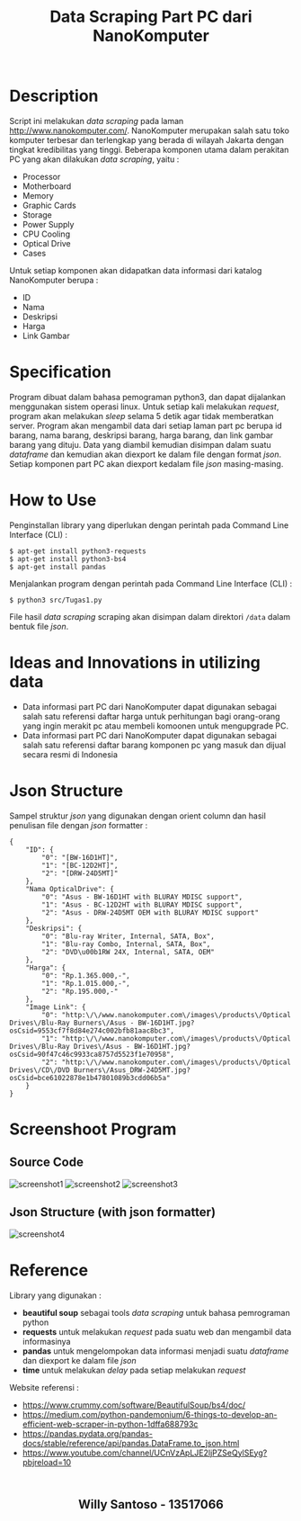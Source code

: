 <h1 align="center">
  <br>
  Data Scraping Part PC dari NanoKomputer
  <br>
  <br>
</h1>


# Description
Script ini melakukan _data scraping_ pada laman http://www.nanokomputer.com/. NanoKomputer merupakan salah satu toko komputer terbesar dan terlengkap yang berada di wilayah Jakarta dengan tingkat kredibilitas yang tinggi. Beberapa komponen utama dalam perakitan PC yang akan dilakukan _data scraping_, yaitu :
- Processor
- Motherboard
- Memory
- Graphic Cards
- Storage
- Power Supply
- CPU Cooling
- Optical Drive
- Cases

Untuk setiap komponen akan didapatkan data informasi dari katalog NanoKomputer berupa :
- ID
- Nama
- Deskripsi
- Harga
- Link Gambar


# Specification
Program dibuat dalam bahasa pemograman python3, dan dapat dijalankan menggunakan sistem operasi linux. Untuk setiap kali melakukan _request_, program akan melakukan _sleep_ selama 5 detik agar tidak memberatkan server. Program akan mengambil data dari setiap laman part pc berupa id barang, nama barang, deskripsi barang, harga barang, dan link gambar barang yang dituju. Data yang diambil kemudian disimpan dalam suatu _dataframe_ dan kemudian akan diexport ke dalam file dengan format _json_. Setiap komponen part PC akan diexport kedalam file _json_ masing-masing.


# How to Use
Penginstallan library yang diperlukan dengan perintah pada Command Line Interface (CLI) :
```
$ apt-get install python3-requests
$ apt-get install python3-bs4
$ apt-get install pandas
```

Menjalankan program dengan perintah pada Command Line Interface (CLI) :
```
$ python3 src/Tugas1.py
```

File hasil _data scraping_ scraping akan disimpan dalam direktori ```/data``` dalam bentuk file _json_.


# Ideas and Innovations in utilizing data
- Data informasi part PC dari NanoKomputer dapat digunakan sebagai salah satu referensi daftar harga untuk perhitungan bagi orang-orang yang ingin merakit pc atau membeli komoonen untuk mengupgrade PC.
- Data informasi part PC dari NanoKomputer dapat digunakan sebagai salah satu referensi daftar barang komponen pc yang masuk dan dijual secara resmi di Indonesia


# Json Structure
Sampel struktur _json_ yang digunakan dengan orient column dan hasil penulisan file dengan _json_ formatter :
```
{
    "ID": {
        "0": "[BW-16D1HT]",
        "1": "[BC-12D2HT]",
        "2": "[DRW-24D5MT]"
    },
    "Nama OpticalDrive": {
        "0": "Asus - BW-16D1HT with BLURAY MDISC support",
        "1": "Asus - BC-12D2HT with BLURAY MDISC support",
        "2": "Asus - DRW-24D5MT OEM with BLURAY MDISC support"
    },
    "Deskripsi": {
        "0": "Blu-ray Writer, Internal, SATA, Box",
        "1": "Blu-ray Combo, Internal, SATA, Box",
        "2": "DVD\u00b1RW 24X, Internal, SATA, OEM"
    },
    "Harga": {
        "0": "Rp.1.365.000,-",
        "1": "Rp.1.015.000,-",
        "2": "Rp.195.000,-"
    },
    "Image Link": {
        "0": "http:\/\/www.nanokomputer.com\/images\/products\/Optical Drives\/Blu-Ray Burners\/Asus - BW-16D1HT.jpg?osCsid=9553cf7f8d84e274c002bfb81aac8bc3",
        "1": "http:\/\/www.nanokomputer.com\/images\/products\/Optical Drives\/Blu-Ray Drives\/Asus - BW-16D1HT.jpg?osCsid=90f47c46c9933ca8757d5523f1e70958",
        "2": "http:\/\/www.nanokomputer.com\/images\/products\/Optical Drives\/CD\/DVD Burners\/Asus_DRW-24D5MT.jpg?osCsid=bce61022878e1b47801089b3cdd06b5a"
    }
}
```


# Screenshoot Program
## Source Code
![screenshot1](https://github.com/willysantoso05/Seleksi-2019-Tugas-1/blob/master/screenshots/Code1.png)
![screenshot2](https://github.com/willysantoso05/Seleksi-2019-Tugas-1/blob/master/screenshots/Code2.png)
![screenshot3](https://github.com/willysantoso05/Seleksi-2019-Tugas-1/blob/master/screenshots/Code3.png)

## Json Structure (with json formatter)
![screenshot4](https://github.com/willysantoso05/Seleksi-2019-Tugas-1/blob/master/screenshots/Json%20Structure.png)


# Reference
Library yang digunakan :
- __beautiful soup__  sebagai tools _data scraping_ untuk bahasa pemrograman python
- __requests__  untuk melakukan _request_ pada suatu web dan mengambil data informasinya  
- __pandas__  untuk mengelompokan data informasi menjadi suatu _dataframe_ dan diexport ke dalam file _json_
- __time__  untuk melakukan _delay_ pada setiap melakukan _request_

Website referensi :
- https://www.crummy.com/software/BeautifulSoup/bs4/doc/
- https://medium.com/python-pandemonium/6-things-to-develop-an-efficient-web-scraper-in-python-1dffa688793c
- https://pandas.pydata.org/pandas-docs/stable/reference/api/pandas.DataFrame.to_json.html
- https://www.youtube.com/channel/UCnVzApLJE2ljPZSeQylSEyg?pbjreload=10


<h2 align="center">
  <br>
  Willy Santoso - 13517066
  <br>
  <br>
</h2>